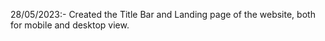 28/05/2023:-
Created the Title Bar and Landing page of the website, both for mobile and desktop view.
